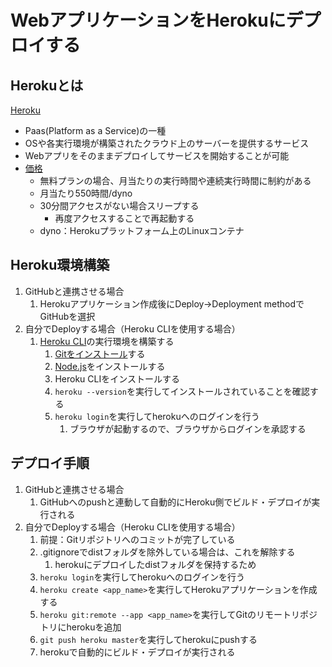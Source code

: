 # WebアプリケーションをHerokuにデプロイする

## Herokuとは

[Heroku](https://jp.heroku.com/)

- Paas(Platform as a Service)の一種
- OSや各実行環境が構築されたクラウド上のサーバーを提供するサービス
- Webアプリをそのままデプロイしてサービスを開始することが可能
- [価格](https://jp.heroku.com/pricing)
  - 無料プランの場合、月当たりの実行時間や連続実行時間に制約がある
  - 月当たり550時間/dyno
  - 30分間アクセスがない場合スリープする
    - 再度アクセスすることで再起動する
  - dyno：Herokuプラットフォーム上のLinuxコンテナ

## Heroku環境構築

1. GitHubと連携させる場合
   1. Herokuアプリケーション作成後にDeploy→Deployment methodでGitHubを選択
2. 自分でDeployする場合（Heroku CLIを使用する場合）
   1. [Heroku CLI](https://devcenter.heroku.com/articles/heroku-cli)の実行環境を構築する
      1. [Gitをインストール](https://git-scm.com/book/en/v2/Getting-Started-Installing-Git)する
      2. [Node.js](https://nodejs.org/ja/)をインストールする
      3. Heroku CLIをインストールする
      4. `heroku --version`を実行してインストールされていることを確認する
      5. `heroku login`を実行してherokuへのログインを行う
         1. ブラウザが起動するので、ブラウザからログインを承認する

## デプロイ手順

1. GitHubと連携させる場合
   1. GitHubへのpushと連動して自動的にHeroku側でビルド・デプロイが実行される
2. 自分でDeployする場合（Heroku CLIを使用する場合）
   1. 前提：Gitリポジトリへのコミットが完了している
   2. .gitignoreでdistフォルダを除外している場合は、これを解除する
      1. herokuにデプロイしたdistフォルダを保持するため
   3. `heroku login`を実行してherokuへのログインを行う
   4. `heroku create <app_name>`を実行してHerokuアプリケーションを作成する
   5. `heroku git:remote --app <app_name>`を実行してGitのリモートリポジトリにherokuを追加
   6. `git push heroku master`を実行してherokuにpushする
   7. herokuで自動的にビルド・デプロイが実行される